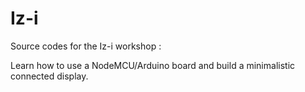 # Iz-i

Source codes for the Iz-i workshop :

Learn how to use a NodeMCU/Arduino board and build a minimalistic connected display.

